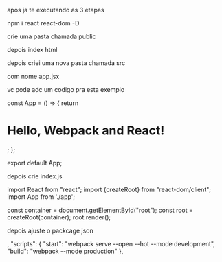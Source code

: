 apos ja te executando as 3 etapas

npm i react react-dom -D


crie uma pasta chamada public

depois index html
<!DOCTYPE html>
<html lang="en">

<head>
    <meta charset="UTF-8">
    <meta name="viewport" content="width=device-width, initial-scale=1.0">
    <title>React App</title>
</head>

<body>
    <div id="root"></div>
</body>

</html>

depois criei uma nova pasta chamada src

com nome app.jsx

vc pode adc um codigo pra esta exemplo

const App = () => {
    return <h1>Hello, Webpack and React!</h1>;
  };

export default App;

depois crie index.js

import React from "react";
import {createRoot} from "react-dom/client";
import App from './app';

const container = document.getElementById("root");
const root = createRoot(container);
root.render(<App/>);

depois ajuste o packcage json

,
  "scripts": {
    "start": "webpack serve --open --hot --mode development",
    "build": "webpack --mode production"
  },